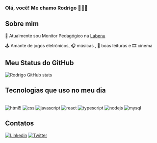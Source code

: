 ### Olá, você! Me chamo Rodrigo 🙋🏾‍♂️

## Sobre mim

<p>📑 Atualmente sou Monitor Pedagógico na <a href="https://www.labenu.com.br/" target="_blank">Labenu</a></p>
<p>🕹️ Amante de jogos eletrônicos, 🎧 músicas , 📖 boas leituras e 🎞️ cinema  </p>
 
## Meu Status do GitHub
![Rodrigo GitHub stats](https://github-readme-stats.vercel.app/api?username=desatinar&show_icons=true&theme=tokyonight)

## Tecnologias que uso no meu dia
<div style='display: inline_block'><br/>
  <img align='center' alt='html5' src='https://img.shields.io/badge/HTML5-E34F26?style=for-the-badge&logo=html5&logoColor=white'/>
  <img align='center' alt='css' src='https://img.shields.io/badge/CSS3-1572B6?style=for-the-badge&logo=css3&logoColor=white'/>
  <img align='center' alt='javascript' src='https://img.shields.io/badge/JavaScript-323330?style=for-the-badge&logo=javascript&logoColor=F7DF1E'/>
  <img align='center' alt='react' src='https://img.shields.io/badge/React-20232A?style=for-the-badge&logo=react&logoColor=61DAFB'/>
  <img align='center' alt='typescript' src='https://img.shields.io/badge/TypeScript-007ACC?style=for-the-badge&logo=typescript&logoColor=white'/>
  <img align='center' alt='nodejs' src ='https://img.shields.io/badge/Node.js-43853D?style=for-the-badge&logo=node.js&logoColor=white'/>
  <img align='center' alt='mysql' src='https://img.shields.io/badge/MySQL-00000F?style=for-the-badge&logo=mysql&logoColor=white'/>
</div>

## Contatos
[![Linkedin](https://img.shields.io/badge/LinkedIn-0077B5?style=for-the-badge&logo=linkedin&logoColor=white)](https://www.linkedin.com/in/rodrigosdn/)
[![Twitter](https://img.shields.io/badge/Twitter-1DA1F2?style=for-the-badge&logo=twitter&logoColor=white)](https://twitter.com/desatinar3)
